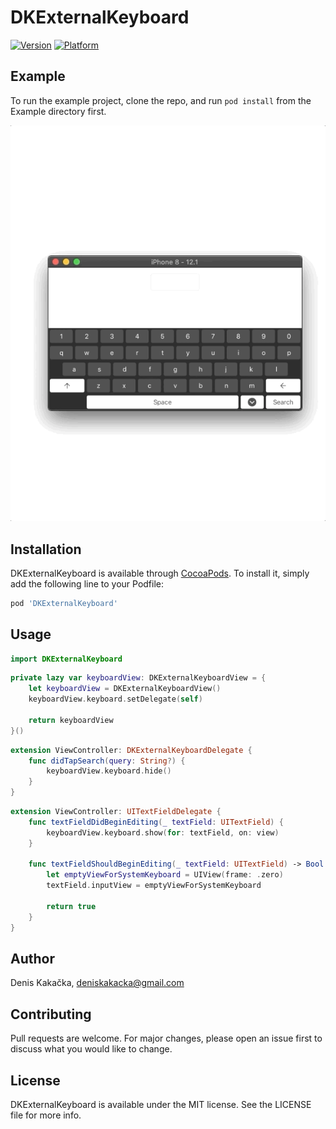 # DKExternalKeyboard

[![Version](https://img.shields.io/cocoapods/v/DKExternalKeyboard.svg?style=flat)](https://cocoapods.org/pods/DKExternalKeyboard)
[![Platform](https://img.shields.io/cocoapods/p/DKExternalKeyboard.svg?style=flat)](https://cocoapods.org/pods/DKExternalKeyboard)

## Example

To run the example project, clone the repo, and run `pod install` from the Example directory first.

![](video1.gif)

## Installation

DKExternalKeyboard is available through [CocoaPods](https://cocoapods.org). To install
it, simply add the following line to your Podfile:

```ruby
pod 'DKExternalKeyboard'
```

## Usage

```swift
import DKExternalKeyboard
```

```swift
private lazy var keyboardView: DKExternalKeyboardView = {
    let keyboardView = DKExternalKeyboardView()
    keyboardView.keyboard.setDelegate(self)

    return keyboardView
}()
```

```swift
extension ViewController: DKExternalKeyboardDelegate {
    func didTapSearch(query: String?) {
        keyboardView.keyboard.hide()
    }
}
```

```swift
extension ViewController: UITextFieldDelegate {
    func textFieldDidBeginEditing(_ textField: UITextField) {
        keyboardView.keyboard.show(for: textField, on: view)
    }

    func textFieldShouldBeginEditing(_ textField: UITextField) -> Bool {
        let emptyViewForSystemKeyboard = UIView(frame: .zero)
        textField.inputView = emptyViewForSystemKeyboard

        return true
    }
}
```


## Author

Denis Kakačka, deniskakacka@gmail.com

## Contributing

Pull requests are welcome. For major changes, please open an issue first to discuss what you would like to change.

## License

DKExternalKeyboard is available under the MIT license. See the LICENSE file for more info.
